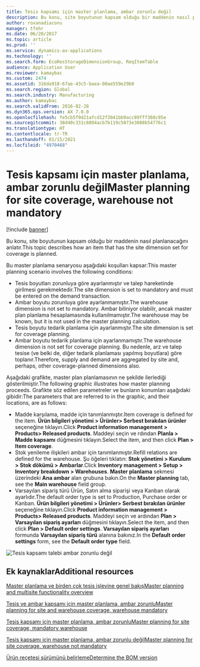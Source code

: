 ```yaml
---
title: Tesis kapsamı için master planlama, ambar zorunlu değil
description: Bu konu, site boyutunun kapsam olduğu bir maddenin nasıl planlanacağını anlatır.
author: roxanadiaconu
manager: tfehr
ms.date: 06/20/2017
ms.topic: article
ms.prod: ''
ms.service: dynamics-ax-applications
ms.technology: ''
ms.search.form: EcoResStorageDimensionGroup, ReqItemTable
audience: Application User
ms.reviewer: kamaybac
ms.custom: 2474
ms.assetid: 316da918-67ae-43c5-baea-00ae559e29b0
ms.search.region: Global
ms.search.industry: Manufacturing
ms.author: kamaybac
ms.search.validFrom: 2016-02-28
ms.dyn365.ops.version: AX 7.0.0
ms.openlocfilehash: fe5cb5f9d21afcd12f3041bb9acc89fff360c95e
ms.sourcegitcommit: 38d40c331c8894acb7b119c5073e3088b54776c1
ms.translationtype: HT
ms.contentlocale: tr-TR
ms.lasthandoff: 01/15/2021
ms.locfileid: "4970468"
---
```

# <a name="master-planning-for-site-coverage-warehouse-not-mandatory"></a><span data-ttu-id="e541d-103">Tesis kapsamı için master planlama, ambar zorunlu değil</span><span class="sxs-lookup"><span data-stu-id="e541d-103">Master planning for site coverage, warehouse not mandatory</span></span>

[!include [banner](../includes/banner.md)]

<span data-ttu-id="e541d-104">Bu konu, site boyutunun kapsam olduğu bir maddenin nasıl planlanacağını anlatır.</span><span class="sxs-lookup"><span data-stu-id="e541d-104">This topic describes how an item that has the site dimension set for coverage is planned.</span></span>

<span data-ttu-id="e541d-105">Bu master planlama senaryosu aşağıdaki koşulları kapsar:</span><span class="sxs-lookup"><span data-stu-id="e541d-105">This master planning scenario involves the following conditions:</span></span>

-   <span data-ttu-id="e541d-106">Tesis boyutları zorunluya göre ayarlanmıştır ve talep hareketinde girilmesi gerekmektedir.</span><span class="sxs-lookup"><span data-stu-id="e541d-106">The site dimension is set to mandatory and must be entered on the demand transaction.</span></span>
-   <span data-ttu-id="e541d-107">Ambar boyutu zorunluya göre ayarlanmamıştır.</span><span class="sxs-lookup"><span data-stu-id="e541d-107">The warehouse dimension is not set to mandatory.</span></span> <span data-ttu-id="e541d-108">Ambar biliniyor olabilir, ancak master plan planlama hesaplamasında kullanılmamıştır.</span><span class="sxs-lookup"><span data-stu-id="e541d-108">The warehouse may be known, but it is not used in the master planning calculation.</span></span>
-   <span data-ttu-id="e541d-109">Tesis boyutu tedarik planlama için ayarlanmıştır.</span><span class="sxs-lookup"><span data-stu-id="e541d-109">The site dimension is set for coverage planning.</span></span>
-   <span data-ttu-id="e541d-110">Ambar boyutu tedarik planlama için ayarlanmamıştır.</span><span class="sxs-lookup"><span data-stu-id="e541d-110">The warehouse dimension is not set for coverage planning.</span></span> <span data-ttu-id="e541d-111">Bu nedenle, arz ve talep tesise (ve belki de, diğer tedarik planlaması yapılmış boyutlara) göre toplanır.</span><span class="sxs-lookup"><span data-stu-id="e541d-111">Therefore, supply and demand are aggregated by site and, perhaps, other coverage-planned dimensions also.</span></span>

<span data-ttu-id="e541d-112">Aşağıdaki grafikte, master plan planlamasının ne şekilde ilerlediği gösterilmiştir.</span><span class="sxs-lookup"><span data-stu-id="e541d-112">The following graphic illustrates how master planning proceeds.</span></span> <span data-ttu-id="e541d-113">Grafikte söz edilen parametreler ve bunların konumları aşağıdaki gibidir:</span><span class="sxs-lookup"><span data-stu-id="e541d-113">The parameters that are referred to in the graphic, and their locations, are as follows:</span></span>
-   <span data-ttu-id="e541d-114">Madde karşılama, madde için tanımlanmıştır.</span><span class="sxs-lookup"><span data-stu-id="e541d-114">Item coverage is defined for the item.</span></span> <span data-ttu-id="e541d-115">**Ürün bilgileri yönetimi &gt; Ürünler&gt; Serbest bırakılan ürünler** seçeneğine tıklayın.</span><span class="sxs-lookup"><span data-stu-id="e541d-115">Click **Product information management &gt; Products&gt; Released products**.</span></span> <span data-ttu-id="e541d-116">Maddeyi seçin ve rdından **Planla &gt; Madde kapsamı** düğmesini tıklayın.</span><span class="sxs-lookup"><span data-stu-id="e541d-116">Select the item, and then click **Plan &gt; Item coverage**.</span></span>
-   <span data-ttu-id="e541d-117">Stok yenileme ilişkileri ambar için tanımlanmıştır.</span><span class="sxs-lookup"><span data-stu-id="e541d-117">Refill relations are defined for the warehouse.</span></span> <span data-ttu-id="e541d-118">Şu öğeleri tıklatın: **Stok yönetimi &gt; Kurulum &gt; Stok dökümü &gt; Ambarlar**.</span><span class="sxs-lookup"><span data-stu-id="e541d-118">Click **Inventory management &gt; Setup &gt; Inventory breakdown &gt; Warehouses**.</span></span> <span data-ttu-id="e541d-119">**Master planlama** sekmesi üzerindeki **Ana ambar** alan grubuna bakın.</span><span class="sxs-lookup"><span data-stu-id="e541d-119">On the **Master planning** tab, see the **Main warehouse** field group.</span></span>
-   <span data-ttu-id="e541d-120">Varsayılan sipariş türü Ürün, Satın alma siparişi veya Kanban olarak ayarlıdır.</span><span class="sxs-lookup"><span data-stu-id="e541d-120">The default order type is set to Production, Purchase order or Kanban.</span></span> <span data-ttu-id="e541d-121">**Ürün bilgileri yönetimi &gt; Ürünler&gt; Serbest bırakılan ürünler** seçeneğine tıklayın.</span><span class="sxs-lookup"><span data-stu-id="e541d-121">Click **Product information management &gt; Products&gt; Released products**.</span></span> <span data-ttu-id="e541d-122">Maddeyi seçin ve ardından **Plan &gt; Varsayılan sipariş ayarları** düğmesini tıklayın.</span><span class="sxs-lookup"><span data-stu-id="e541d-122">Select the item, and then click **Plan &gt; Default order settings**.</span></span> <span data-ttu-id="e541d-123">**Varsayılan sipariş ayarları** formunda **Varsayılan sipariş türü** alanına bakınız.</span><span class="sxs-lookup"><span data-stu-id="e541d-123">In the **Default order settings** form, see the **Default order type** field.</span></span>

![Tesis kapsamı talebi ambar zorunlu değil    ](./media/multisitedemandexplosionscenarioforsitecoveragewarehousenotmandatory.jpg)



<a name="additional-resources"></a><span data-ttu-id="e541d-125">Ek kaynaklar</span><span class="sxs-lookup"><span data-stu-id="e541d-125">Additional resources</span></span>
--------

[<span data-ttu-id="e541d-126">Master planlama ve birden çok tesis işlevine genel bakış</span><span class="sxs-lookup"><span data-stu-id="e541d-126">Master planning and multisite functionality overview</span></span>](master-plan-multisite-functionality.md)

[<span data-ttu-id="e541d-127">Tesis ve ambar kapsamı için master planlama, ambar zorunlu</span><span class="sxs-lookup"><span data-stu-id="e541d-127">Master planning for site and warehouse coverage, warehouse mandatory</span></span>](master-plan-site-coverage-warehouse-mandatory.md)

[<span data-ttu-id="e541d-128">Tesis kapsamı için master planlama, ambar zorunlu</span><span class="sxs-lookup"><span data-stu-id="e541d-128">Master planning for site coverage, mandatory warehouse</span></span>](master-plan-site-warehouse-coverage-warehouse-not-mandatory.md)

[<span data-ttu-id="e541d-129">Tesis kapsamı için master planlama, ambar zorunlu değil</span><span class="sxs-lookup"><span data-stu-id="e541d-129">Master planning for site coverage, warehouse not mandatory</span></span>](master-plan-site-warehouse-coverage-warehouse-mandatory.md)

[<span data-ttu-id="e541d-130">Ürün reçetesi sürümünü belirleme</span><span class="sxs-lookup"><span data-stu-id="e541d-130">Determine the BOM version</span></span>](master-plan-bom-version-determined.md)



